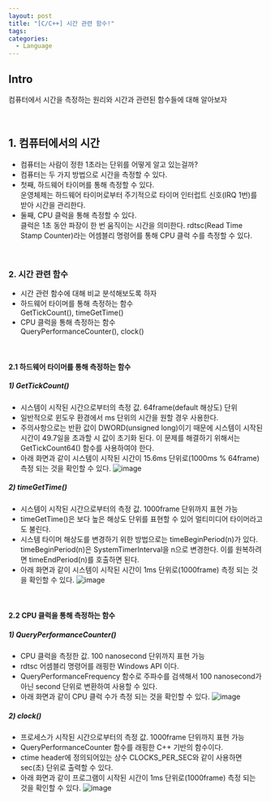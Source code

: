 ```yaml
---
layout: post
title: "[C/C++] 시간 관련 함수!"
tags: 
categories:
  - Language
---
```


## Intro
컴퓨터에서 시간을 측정하는 원리와 시간과 관련된 함수들에 대해 알아보자

<br/>

## 1. 컴퓨터에서의 시간

 - 컴퓨터는 사람이 정한 1초라는 단위를 어떻게 알고 있는걸까?
 - 컴퓨터는 두 가지 방법으로 시간을 측정할 수 있다.
 - 첫째, 하드웨어 타이머를 통해 측정할 수 있다. <br/> 운영체제는 하드웨어 타이머로부터 주기적으로 타이머 인터럽트 신호(IRQ 1번)를 받아 시간을 관리한다.
 - 둘째, CPU 클럭을 통해 측정할 수 있다. <br/> 클럭은 1초 동안 파장이 한 번 움직이는 시간을 의미한다. rdtsc(Read Time Stamp Counter)라는 어셈블리 명령어를 통해 CPU 클럭 수를 측정할 수 있다.

<br/>

### 2. 시간 관련 함수

 - 시간 관련 함수에 대해 비교 분석해보도록 하자
 - 하드웨어 타이머를 통해 측정하는 함수 <br/> GetTickCount(), timeGetTime()
 - CPU 클럭을 통해 측정하는 함수 <br/> QueryPerformanceCounter(), clock()

<br/>

#### 2.1 하드웨어 타이머를 통해 측정하는 함수

##### 1) GetTickCount()

 - 시스템이 시작된 시간으로부터의 측정 값. 64frame(default 해상도) 단위
 - 일반적으로 윈도우 환경에서 ms 단위의 시간을 원할 경우 사용한다.
 - 주의사항으로는 반환 값이 DWORD(unsigned long)이기 때문에 시스템이 시작된 시간이 49.7일을 초과할 시 값이 초기화 된다. 이 문제를 해결하기 위해서는 GetTickCount64() 함수를 사용하여야 한다.
 - 아래 화면과 같이 시스템이 시작된 시간이 15.6ms 단위로(1000ms % 64frame) 측정 되는 것을 확인할 수 있다. 
 ![image](https://user-images.githubusercontent.com/51254582/170455430-011f32d1-fa3b-4c03-aca0-22e7d1dae3bb.png)

##### 2) timeGetTime()

 - 시스템이 시작된 시간으로부터의 측정 값. 1000frame 단위까지 표현 가능
 - timeGetTime()은 보다 높은 해상도 단위를 표현할 수 있어 멀티미디어 타이머라고도 불린다.
 - 시스템 타이머 해상도를 변경하기 위한 방법으로는 timeBeginPeriod(n)가 있다. timeBeginPeriod(n)은 SystemTimerInterval을 n으로 변경한다. 이를 원복하려면 timeEndPeriod(n)를 호출하면 된다.
 - 아래 화면과 같이 시스템이 시작된 시간이 1ms 단위로(1000frame) 측정 되는 것을 확인할 수 있다.
 ![image](https://user-images.githubusercontent.com/51254582/170458483-bd8eb81e-a435-4a19-8d78-b676348885b2.png)
 
 <br/>
 
#### 2.2 CPU 클럭을 통해 측정하는 함수

##### 1) QueryPerformanceCounter()
 
 - CPU 클럭을 측정한 값. 100 nanosecond 단위까지 표현 가능
 - rdtsc 어셈블리 명령어를 래핑한 Windows API 이다.
 - QueryPerformanceFrequency 함수로 주파수를 검색해서 100 nanosecond가 아닌 second 단위로 변환하여 사용할 수 있다.
 - 아래 화면과 같이 CPU 클럭 수가 측정 되는 것을 확인할 수 있다.
 ![image](https://user-images.githubusercontent.com/51254582/172424277-7dcad0ec-0510-4999-af43-0aa7ad917709.png)

##### 2) clock()

 - 프로세스가 시작된 시간으로부터의 측정 값. 1000frame 단위까지 표현 가능
 - QueryPerformanceCounter 함수를 래핑한 C++ 기반의 함수이다.
 - ctime header에 정의되어있는 상수 CLOCKS_PER_SEC와 같이 사용하면 sec(초) 단위로 출력할 수 있다.
 - 아래 화면과 같이 프로그램이 시작된 시간이 1ms 단위로(1000frame) 측정 되는 것을 확인할 수 있다.
 ![image](https://user-images.githubusercontent.com/51254582/170466394-1da0a3d2-4d4a-4151-9143-430755726013.png)
 